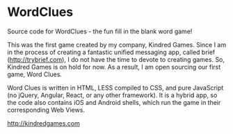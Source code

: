 # WordClues
Source code for WordClues - the fun fill in the blank word game!

This was the first game created by my company, Kindred Games.  Since I am in the process of creating a fantastic unified messaging app, called brief (http://trybrief.com), I do not have the time to devote to creating games.  So, Kindred Games is on hold for now.  As a result, I am open sourcing our first game, Word Clues.

Word Clues is written in HTML, LESS compiled to CSS, and pure JavaScript (no jQuery, Angular, React, or any other framework).  It is a hybrid app, so the code also contains iOS and Android shells, which run the game in their corresponding Web Views.

http://kindredgames.com
